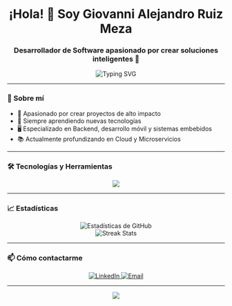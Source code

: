 <h1 align="center">¡Hola! 👋 Soy Giovanni Alejandro Ruiz Meza</h1>
<h3 align="center">Desarrollador de Software apasionado por crear soluciones inteligentes 🚀</h3>

<p align="center">
  <img src="https://readme-typing-svg.herokuapp.com?color=00BFFF&size=28&duration=4000&center=true&vCenter=true&width=800&height=70&lines=Bienvenido+a+mi+perfil+de+GitHub!;Desarrollador+Backend+%7C+Frontend+Básico;Amante+del+aprendizaje+constante" alt="Typing SVG" />
</p>


---

### 🚀 Sobre mí
- 🎯 Apasionado por crear proyectos de alto impacto
- 🧠 Siempre aprendiendo nuevas tecnologías
- 🖥️ Especializado en Backend, desarrollo móvil y sistemas embebidos
- 📚 Actualmente profundizando en Cloud y Microservicios

---

### 🛠️ Tecnologías y Herramientas
<p align="center">
  <img src="https://skillicons.dev/icons?i=java,php,mysql,html,css,js,python,c,arduino,react" />
</p>

---

### 📈 Estadísticas
<p align="center">
  <img src="https://github-readme-stats.vercel.app/api?username=GioRuizMZ&show_icons=true&theme=tokyonight" alt="Estadísticas de GitHub" />
  <br>
  <img src="https://github-readme-streak-stats.herokuapp.com/?user=GioRuizMZ&theme=tokyonight" alt="Streak Stats" />
</p>

---

### 📫 Cómo contactarme
<p align="center">
  <a href="https://linkedin.com/in/tu-linkedin" target="_blank">
    <img alt="LinkedIn" src="https://img.shields.io/badge/LinkedIn-0077B5?style=for-the-badge&logo=linkedin&logoColor=white">
  </a>
  <a href="mailto:ruizmezagiovanni@gmail.com">
    <img alt="Email" src="https://img.shields.io/badge/Email-D14836?style=for-the-badge&logo=gmail&logoColor=white">
  </a>
</p>

---

<p align="center">
  <img src="https://capsule-render.vercel.app/api?type=waving&color=00BFFF&height=100&section=footer"/>
</p>
